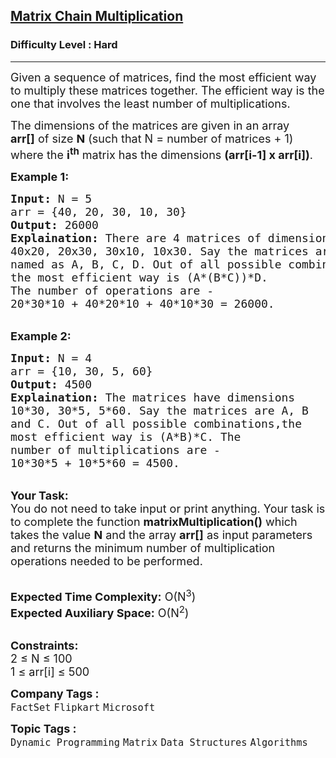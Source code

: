 <h2><a href="https://practice.geeksforgeeks.org/problems/matrix-chain-multiplication0303/1">Matrix Chain Multiplication</a></h2><h3>Difficulty Level : Hard</h3><hr><div class="problems_problem_content__Xm_eO"><p><span style="font-size:18px">Given a sequence of matrices, find the most efficient way to multiply these matrices together.&nbsp;The efficient way is the one that involves&nbsp;the least number of&nbsp;multiplications. </span></p>

<p><span style="font-size:18px">The dimensions of the matrices are given in an array <strong>arr[]</strong>&nbsp;of&nbsp;size&nbsp;<strong>N</strong> (such that N = number of matrices + 1) where the <strong>i<sup>th</sup></strong> matrix has the dimensions&nbsp;<strong>(arr[i-1]&nbsp;x arr[i])</strong>.</span></p>

<p><strong><span style="font-size:18px">Example 1:</span></strong></p>

<pre><span style="font-size:18px"><strong>Input:</strong> N = 5
arr = {40, 20, 30, 10, 30}
<strong>Output:</strong> 26000
<strong>Explaination:</strong> There are 4 matrices of dimension 
40x20, 20x30, 30x10, 10x30. Say the matrices are 
named as A, B, C, D. Out of all possible combinations,
the most efficient way is (A*(B*C))*D. 
The number of operations are -
20*30*10 + 40*20*10 + 40*10*30 = 26000.</span></pre>

<p><br>
<strong><span style="font-size:18px">Example 2:</span></strong></p>

<pre><span style="font-size:18px"><strong>Input:</strong> N = 4
arr = {10, 30, 5, 60}
<strong>Output:</strong> 4500
<strong>Explaination:</strong> The matrices have dimensions 
10*30, 30*5, 5*60. Say the matrices are A, B 
and C. Out of all possible combinations,the
most efficient way is (A*B)*C. The 
number of multiplications are -
10*30*5 + 10*5*60 = 4500.</span></pre>

<p><br>
<span style="font-size:18px"><strong>Your Task:</strong><br>
You do not need to take input or print anything. Your task is to complete the function <strong>matrixMultiplication()</strong> which takes the value <strong>N</strong> and the array <strong>arr[]</strong> as input parameters and returns the minimum number of multiplication operations needed to be performed.</span></p>

<p><br>
<span style="font-size:18px"><strong>Expected Time Complexity:</strong> O(N<sup>3</sup>)<br>
<strong>Expected Auxiliary Space:</strong> O(N<sup>2</sup>)</span></p>

<p><br>
<span style="font-size:18px"><strong>Constraints:</strong>&nbsp;<br>
2 ≤ N ≤ 100<br>
1 ≤ arr[i] ≤ 500</span></p>
</div><p><span style=font-size:18px><strong>Company Tags : </strong><br><code>FactSet</code>&nbsp;<code>Flipkart</code>&nbsp;<code>Microsoft</code>&nbsp;<br><p><span style=font-size:18px><strong>Topic Tags : </strong><br><code>Dynamic Programming</code>&nbsp;<code>Matrix</code>&nbsp;<code>Data Structures</code>&nbsp;<code>Algorithms</code>&nbsp;